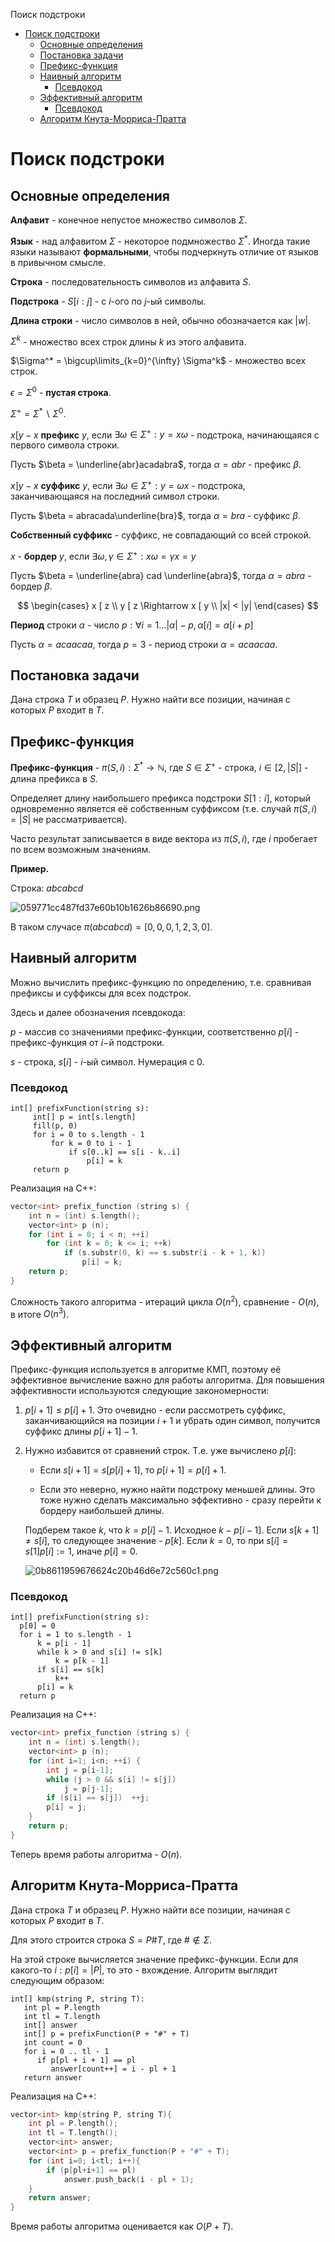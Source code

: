 Поиск подстроки

- [Поиск подстроки](#поиск-подстроки)
  - [Основные определения](#основные-определения)
  - [Постановка задачи](#постановка-задачи)
  - [Префикс-функция](#префикс-функция)
  - [Наивный алгоритм](#наивный-алгоритм)
    - [Псевдокод](#псевдокод)
  - [Эффективный алгоритм](#эффективный-алгоритм)
    - [Псевдокод](#псевдокод-1)
  - [Алгоритм Кнута-Морриса-Пратта](#алгоритм-кнута-морриса-пратта)

# Поиск подстроки

## Основные определения

**Алфавит** - конечное непустое множество символов $\Sigma$.

**Язык** - над алфавитом $\Sigma$ - некоторое подмножество $\Sigma^*$. Иногда такие языки называют **формальными**, чтобы подчеркнуть отличие от языков в привычном смысле.

**Строка** - последовательность символов из алфавита $S$.

**Подстрока** - $S[i:j]$ - с $i$-ого по $j$-ый символы.

**Длина строки** - число символов в ней, обычно обозначается как $|w|$.

$\Sigma^k$ - множество всех строк длины $k$ из этого алфавита.

$\Sigma^* = \bigcup\limits_{k=0}^{\infty} \Sigma^k$ - множество всех строк.

$\epsilon = \Sigma^0$ - **пустая строка**.

$\Sigma^+ = \Sigma^* \backslash \Sigma^0$.

$x [ y - x$ **префикс** $y$, если $\exists \omega \in \Sigma^+: y = x \omega$ - подстрока, начинающаяся с первого символа строки.

Пусть $\beta = \underline{abr}acadabra$, тогда $\alpha = abr$ - префикс $\beta$.

$x ] y - x$ **суффикс** $y$, если $\exists \omega \in \Sigma^+: y = \omega x$ - подстрока, заканчивающаяся на последний символ строки.

Пусть $\beta = abracada\underline{bra}$, тогда $\alpha = bra$ - суффикс $\beta$.

**Собственный суффикс** - суффикс, не совпадающий со всей строкой.

$x$ - **бордер** $y$, если $\exists \omega, \gamma \in \Sigma^+: x \omega = \gamma x = y$

Пусть $\beta = \underline{abra} cad \underline{abra}$, тогда $\alpha = abra$ - бордер $\beta$.

$$
\begin{cases}
    x [ z \\
    y [ z \Rightarrow x [ y \\
    |x| < |y|
\end{cases}
$$

**Период** строки $\alpha$ - число $p: \forall i = 1 \dots |\alpha| - p, \alpha[i] = \alpha[i + p]$

Пусть $\alpha = acaacaa$, тогда $p = 3$ - период строки $\alpha = acaacaa$.

## Постановка задачи

Дана строка $T$ и образец $P$. Нужно найти все позиции, начиная с которых $P$ входит в $T$.

## Префикс-функция

**Префикс-функция** - $\pi ( S, i ): \Sigma^* \to \mathbb{N}$, где $S \in \Sigma^+$ - строка, $i \in [2, |S|]$ - длина префикса в $S$.

Определяет длину наибольшего префикса подстроки $S[1:i]$, который одновременно является её собственным суффиксом (т.е. случай $\pi (S, i) = |S|$ не рассматривается).

Часто результат записывается в виде вектора из $\pi (S, i)$, где $i$ пробегает по всем возможным значениям.

**Пример.**

Строка: $abcabcd$

![059771cc487fd37e60b10b1626b86690.png](./_resources/41bd43a16f404b5ab347e756b012316c.png)

В таком случасе $\pi (abcabcd) = [0, 0, 0, 1, 2, 3, 0]$.

## Наивный алгоритм

Можно вычислить префикс-функцию по определению, т.е. сравнивая префиксы и суффиксы для всех подстрок.

Здесь и далее обозначения псевдокода:

$p$ - массив со значениями префикс-функции, соответственно $p[i]$ -  префикс-функция от $i$−й подстроки.

$s$ - строка, $s[i]$ - $i$-ый символ. Нумерация с 0.

### Псевдокод

```
int[] prefixFunction(string s):
     int[] p = int[s.length]
     fill(p, 0)
     for i = 0 to s.length - 1
         for k = 0 to i - 1
             if s[0..k] == s[i - k..i]
                 p[i] = k
     return p
```

Реализация на C++:

```c++
vector<int> prefix_function (string s) {
	int n = (int) s.length();
	vector<int> p (n);
	for (int i = 0; i < n; ++i)
		for (int k = 0; k <= i; ++k)
			if (s.substr(0, k) == s.substr(i - k + 1, k))
				p[i] = k;
	return p;
}
```
Сложность такого алгоритма - итераций цикла $O(n^2)$, сравнение - $O(n)$, в итоге $O(n^3)$.


## Эффективный алгоритм

Префикс-функция используется в алгоритме КМП, поэтому её эффективное вычисление важно для работы алгоритма. Для повышения эффективности используются следующие закономерности:

1. $p[i + 1] \le p[i] + 1$. Это очевидно - если рассмотреть суффикс, заканчивающийся на позиции $i+1$ и убрать один символ, получится суффикс длины $p[i + 1] − 1$.

2. Нужно избавится от сравнений строк. Т.е. уже вычислено $p[i]$:

    - Если $s[i + 1] = s [ p[i] + 1 ]$, то $p[i + 1] = p[i] + 1$.

    - Если это неверно, нужно найти подстроку меньшей длины. Это тоже нужно сделать максимально эффективно - сразу перейти к бордеру наибольшей длины.

    Подберем такое $k$, что $k = p[i]−  1$. Исходное $k − p[i − 1]$. Если $s[k + 1] \ne s[i]$, то следующее значение - $p[k]$. Если $k = 0$, то при $s[i] = s[1] p[i] := 1$, иначе $p[i] = 0$.

    ![0b8611959676624c20b46d6e72c560c1.png](/_resources/18492176f32e42098282107c617ac6e6.png)

### Псевдокод

```
int[] prefixFunction(string s):
  p[0] = 0
  for i = 1 to s.length - 1
      k = p[i - 1]
      while k > 0 and s[i] != s[k]
          k = p[k - 1]
      if s[i] == s[k]
          k++
      p[i] = k
  return p
```

Реализация на C++:

```c++
vector<int> prefix_function (string s) {
    int n = (int) s.length();
    vector<int> p (n);
    for (int i=1; i<n; ++i) {
        int j = p[i-1];
        while (j > 0 && s[i] != s[j])
            j = p[j-1];
        if (s[i] == s[j])  ++j;
        p[i] = j;
    }
    return p;
}
```

Теперь время работы алгоритма - $O(n)$.

## Алгоритм Кнута-Морриса-Пратта

Дана строка $T$ и образец $P$. Нужно найти все позиции, начиная с которых $P$ входит в $T$.

Для этого строится строка $S = P \# T$, где $\# \notin \Sigma$.

На этой строке вычисляется значение префикс-функции. Если для какого-то $i: p[i] = |P|$, то это - вхождение. Алгоритм выглядит следующим образом:

```
int[] kmp(string P, string T):
   int pl = P.length
   int tl = T.length
   int[] answer
   int[] p = prefixFunction(P + "#" + T)
   int count = 0
   for i = 0 .. tl - 1
      if p[pl + i + 1] == pl
         answer[count++] = i - pl + 1 
   return answer
```

Реализация на C++:

```c++
vector<int> kmp(string P, string T){
    int pl = P.length();
    int tl = T.length();
    vector<int> answer;
    vector<int> p = prefix_function(P + "#" + T);
    for (int i=0; i<tl; i++){
        if (p[pl+i+1] == pl)
            answer.push_back(i - pl + 1);
    }
    return answer;
}
```

Время работы алгоритма оценивается как $O(P + T)$.